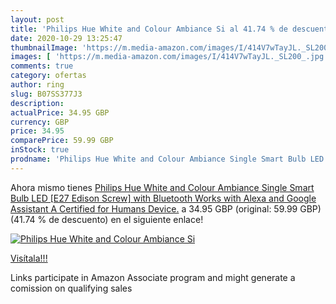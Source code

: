 ```yaml
---
layout: post
title: 'Philips Hue White and Colour Ambiance Si al 41.74 % de descuento'
date: 2020-10-29 13:25:47
thumbnailImage: 'https://m.media-amazon.com/images/I/414V7wTayJL._SL200_.jpg'
images: [ 'https://m.media-amazon.com/images/I/414V7wTayJL._SL200_.jpg' ]
comments: true
category: ofertas
author: ring
slug: B07SS377J3
description:
actualPrice: 34.95 GBP
currency: GBP
price: 34.95
comparePrice: 59.99 GBP
inStock: true
prodname: 'Philips Hue White and Colour Ambiance Single Smart Bulb LED [E27 Edison Screw] with Bluetooth  Works with Alexa and Google Assistant  A Certified for Humans Device.'
---
```


Ahora mismo tienes [Philips Hue White and Colour Ambiance Single Smart Bulb LED [E27 Edison Screw] with Bluetooth  Works with Alexa and Google Assistant  A Certified for Humans Device.](https://www.amazon.co.uk/dp/B07SS377J3/?tag=tolees0a-21) a 34.95 GBP (original: 59.99 GBP) (41.74 %  de descuento) en el siguiente enlace!

[![Philips Hue White and Colour Ambiance Si](https://m.media-amazon.com/images/I/414V7wTayJL._SL200_.jpg)](https://www.amazon.co.uk/dp/B07SS377J3/?tag=tolees0a-21)

[Visítala!!!](https://www.amazon.co.uk/dp/B07SS377J3/?tag=tolees0a-21)

Links participate in Amazon Associate program and might generate a comission on qualifying sales
